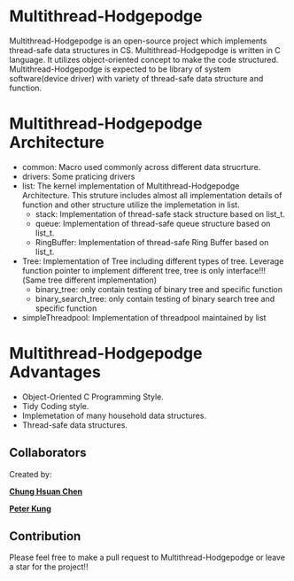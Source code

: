 # Multithread-Hodgepodge

Multithread-Hodgepodge is an open-source project which implements thread-safe data structures in CS.
Multithread-Hodgepodge is written in C language. It utilizes object-oriented concept to make the code structured.
Multithread-Hodgepodge is expected to be library of system software(device driver) with variety of thread-safe data structure and function.


# Multithread-Hodgepodge Architecture
- common: Macro used commonly across different data strucrture.
- drivers: Some praticing drivers
- list: The kernel implementation of Multithread-Hodgepodge Architecture. This struture includes almost all implementation details of function and other structure utilize the implemetation in list.
    - stack: Implementation of thread-safe stack structure based on list_t.
    - queue: Implementation of thread-safe queue structure based on list_t.
    - RingBuffer: Implementation of thread-safe Ring Buffer based on list_t.
- Tree:  Implementation of Tree including different types of tree. Leverage function pointer to implement different tree, tree is only interface!!!(Same tree different implementation)
    - binary_tree: only contain testing of binary tree and specific function
    - binary_search_tree: only contain testing of binary search tree and specific function
- simpleThreadpool: Implementation of threadpool maintained by list
# Multithread-Hodgepodge Advantages
- Object-Oriented C Programming Style.
- Tidy Coding style.
- Implemetation of many household data structures.
- Thread-safe data structures.

## Collaborators
Created by:

[**Chung Hsuan Chen**](https://github.com/ChungHsuanChen)

[**Peter Kung**](https://github.com/Peter-Kung)

## Contribution
Please feel free to make a pull request to Multithread-Hodgepodge or leave a star for the project!!
